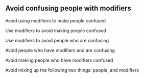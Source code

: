 Avoid confusing people with modifiers
-------------------------------------

Avoid using modifiers to make people confused

Use modifiers to avoid making people confused

Use modifiers to avoid people who are confusing

Avoid people who have modifiers and are confusing 

Avoid making people who have modifiers confused

Avoid mixing up the following two things: people, and modifiers
